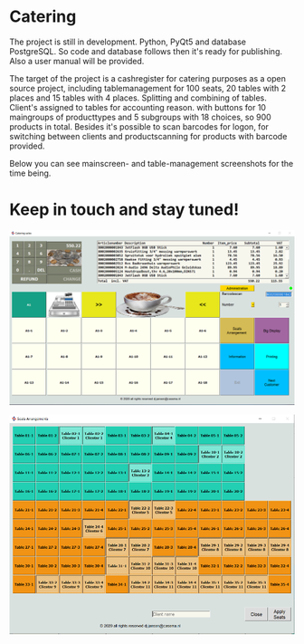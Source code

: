 # Catering

The project is still in  development.
Python, PyQt5 and database PostgreSQL.
So code and database follows then it's ready for publishing.
Also a user manual will be provided.

The target of the project is a cashregister for catering purposes as a open source project, including tablemanagement for 100 seats, 
20 tables with 2 places and 15 tables with 4 places. Splitting and combining of tables. Client's assigned to tables for accounting reason.
with buttons for 10 maingroups of producttypes and 5 subgroups with 18 choices, so 900 products in total.
Besides it's possible to scan barcodes for logon, for switching between clients and productscanning for products with barcode provided.

Below you can see mainscreen- and table-management screenshots for the time being.

# Keep in touch and stay tuned!

![Catering Mainscreen](https://raw.githubusercontent.com/DirkJanJansen/Catering/master/mainScreen.png)

![Catering Table_reservationscreen](https://raw.githubusercontent.com/DirkJanJansen/Catering/master/table_management.png)





 

